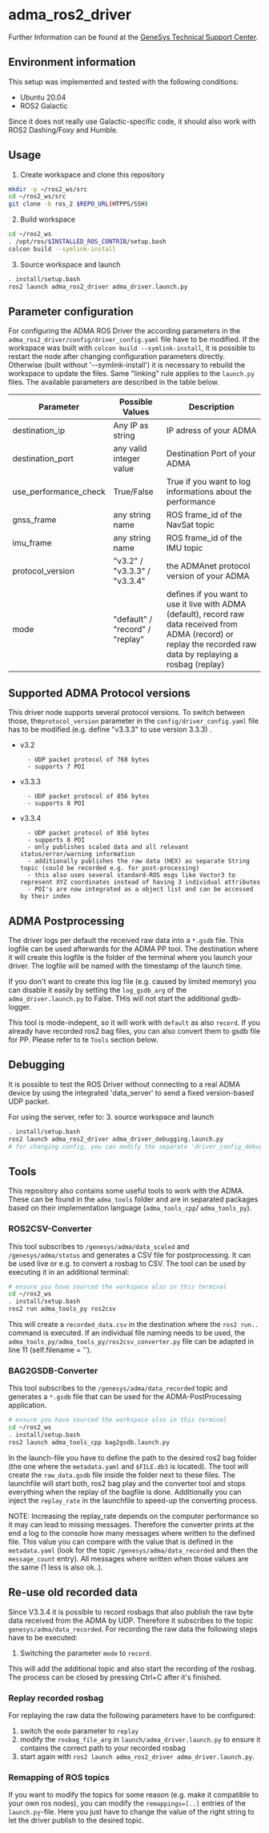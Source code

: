 # adma_ros2_driver
Further Information can be found at the [GeneSys Technical Support Center](https://genesys-offenburg.de/support-center/). 

## Environment information
This setup was implemented and tested with the following conditions:
- Ubuntu 20.04
- ROS2 Galactic

Since it does not really use Galactic-specific code, it should also work with ROS2 Dashing/Foxy and Humble.

## Usage
1. Create workspace and clone this repository
```bash
mkdir -p ~/ros2_ws/src
cd ~/ros2_ws/src
git clone -b ros_2 $REPO_URL(HTPPS/SSH)
```

2. Build workspace
```bash
cd ~/ros2_ws
. /opt/ros/$INSTALLED_ROS_CONTRIB/setup.bash
colcon build --symlink-install
```

3. Source workspace and launch
```bash
. install/setup.bash
ros2 launch adma_ros2_driver adma_driver.launch.py
```

## Parameter configuration
For configuring the ADMA ROS Driver the according parameters in the `adma_ros2_driver/config/driver_config.yaml` file have to be modified.
If the workspace was built with `colcon build --symlink-install`, it is possible to restart the node after changing configuration parameters directly. Otherwise (built without '--symlink-install') it is necessary to rebuild the workspace to update the files. 
Same "linking" rule applies to the `launch.py` files. The available parameters are described in the table below.

| Parameter | Possible Values | Description|
|---|---|---|
| destination_ip | Any IP as string | IP adress of your ADMA |
| destination_port | any valid integer value | Destination Port of your ADMA |
| use_performance_check | True/False | True if you want to log informations about the performance |
| gnss_frame | any string name | ROS frame_id of the NavSat topic |
| imu_frame | any string name | ROS frame_id of the IMU topic |
| protocol_version | "v3.2" / "v3.3.3" / "v3.3.4" | the ADMAnet protocol version of your ADMA |
| mode | "default" / "record" / "replay" | defines if you want to use it live with ADMA (default), record raw data received from ADMA (record) or replay the recorded raw data by replaying a rosbag (replay) |

## Supported ADMA Protocol versions
This driver node supports several protocol versions.
To switch between those, the`protocol_version` parameter in the `config/driver_config.yaml` file has to be modified.(e.g. define "v3.3.3"  to use version 3.3.3) .
* v3.2

        - UDP packet protocol of 768 bytes
        - supports 7 POI
- v3.3.3

        - UDP packet protocol of 856 bytes
        - supports 8 POI
- v3.3.4

        - UDP packet protocol of 856 bytes
        - supports 8 POI
        - only publishes scaled data and all relevant status/error/warning information
        - additionally publishes the raw data (HEX) as separate String topic (could be recorded e.g. for post-processing)
        - this also uses several standard-ROS msgs like Vector3 to represent XYZ coordinates instead of having 3 individual attributes
        - POI's are now integrated as a object list and can be accessed by their index 

## ADMA Postprocessing
The driver logs per default the received raw data into a `*.gsdb` file. This logfile can be used afterwards for the ADMA PP tool.
The destination where it will create this logfile is the folder of the terminal where you launch your driver. The logfile will be named with the timestamp of the launch time.

If you don't want to create this log file (e.g. caused by limited memory) you can disable it easily by setting the `log_gsdb_arg` of the `adma_driver.launch.py` to False. THis will not start the additional gsdb-logger.

This tool is mode-indepent, so it will work with `default` as also `record`.
If you already have recorded ros2 bag files, you can also convert them to gsdb file for PP. Please refer to te `Tools` section below.
## Debugging
It is possible to test the ROS Driver without connecting to a real ADMA device by
using the integrated 'data_server' to send a fixed version-based UDP packet.

For using the server, refer to:
3. source workspace and launch
```bash
. install/setup.bash
ros2 launch adma_ros2_driver adma_driver_debugging.launch.py
# for changing config, you can modify the separate 'driver_config_debug.yaml' file
```

## Tools
This repository also contains some useful tools to work with the ADMA.
These can be found in the `adma_tools` folder and are in separated packages based on their implementation language
(`adma_tools_cpp`/ `adma_tools_py`).

### ROS2CSV-Converter
This tool subscribes to `/genesys/adma/data_scaled` and `/genesys/adma/status` and generates a CSV file for postprocessing. It can be used live or e.g. to convert a rosbag to CSV. 
The tool can be used by executing it in an additional terminal:

```bash
# ensure you have sourced the workspace also in this terminal
cd ~/ros2_ws
. install/setup.bash
ros2 run adma_tools_py ros2csv
```

This will create a `recorded_data.csv` in the destination where the `ros2 run..` command is executed.
If an individual file naming needs to be used, the `adma_tools_py/adma_tools_py/ros2csv_converter.py` file can be adapted in line 11 (self.filename = '').


### BAG2GSDB-Converter
This tool subscribes to the `/genesys/adma/data_recorded` topic and generates a `*.gsdb` file that can be used for the ADMA-PostProcessing application.

```bash
# ensure you have sourced the workspace also in this terminal
cd ~/ros2_ws
. install/setup.bash
ros2 launch adma_tools_cpp bag2gsdb.launch.py
```
In the launch-file you have to define the path to the desired ros2 bag folder (the one where the `metadata.yaml` and `$FILE.db3` is located). The tool will create the `raw_data.gsdb` file inside the folder next to these files.
The launchfile will start both, ros2 bag play and the converter tool and stops everything when the replay of the bagfile is done.
Additionally you can inject the `replay_rate` in the launchfile to speed-up the converting process.

NOTE: Increasing the replay_rate depends on the computer performance so it may can lead to missing messages. Therefore the converter prints at the end a log to the console how many messages where written to the defined file. This value you can compare with the value that is defined in the `metadata.yaml` (look for the topic `/genesys/adma/data_recorded` and then the `message_count` entry). All messages where written when those values are the same (1 less is also ok..). 

## Re-use old recorded data

Since V3.3.4 it is possible to record rosbags that also publish the raw byte data received from the ADMA by UDP. Therefore it subscribes to the topic `genesys/adma/data_recorded`. For recording the raw data the following steps have to be executed:

1. Switching the parameter `mode` to `record`.

This will add the additional topic and also start the recording of the rosbag. The process can be closed by pressing Ctrl+C after it's finished. 

### Replay recorded rosbag
For replaying the raw data the following parameters have to be configured:
1. switch the `mode` parameter to `replay`
2. modify the `rosbag_file_arg` in `launch/adma_driver.launch.py` to ensure it contains the correct path to your recorded rosbag
3. start again with `ros2 launch adma_ros2_driver adma_driver.launch.py`.

### Remapping of ROS topics
If you want to modify the topics for some reason (e.g. make it compatible to your own ros nodes), you can modify the `remappings=[..]` entries of the `launch.py`-file. Here you just have to change the value of the right string to let the driver publish to the desired topic.